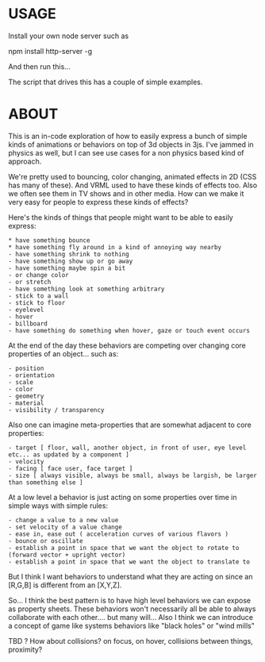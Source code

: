 # USAGE

Install your own node server such as

  npm install http-server -g

And then run this...

The script that drives this has a couple of simple examples.

# ABOUT

This is an in-code exploration of how to easily express a bunch of simple kinds of animations or behaviors on top of 3d objects in 3js. I've jammed in physics as well, but I can see use cases for a non physics based kind of approach.

We're pretty used to bouncing, color changing, animated effects in 2D (CSS has many of these). And VRML used to have these kinds of effects too. Also we often see them in TV shows and in other media. How can we make it very easy for people to express these kinds of effects?

Here's the kinds of things that people might want to be able to easily express:

	* have something bounce
	* have something fly around in a kind of annoying way nearby
	- have something shrink to nothing
	- have something show up or go away
	- have something maybe spin a bit
	- or change color
	- or stretch
	- have something look at something arbitrary
	- stick to a wall
	- stick to floor
	- eyelevel
	- hover
	- billboard
	- have something do something when hover, gaze or touch event occurs

At the end of the day these behaviors are competing over changing core properties of an object... such as:

	- position
	- orientation
	- scale
	- color
	- geometry
	- material
	- visibility / transparency

Also one can imagine meta-properties that are somewhat adjacent to core properties:

	- target [ floor, wall, another object, in front of user, eye level etc... as updated by a component ]
	- velocity
	- facing [ face user, face target ]
	- size [ always visible, always be small, always be largish, be larger than something else ]

At a low level a behavior is just acting on some properties over time in simple ways with simple rules:

	- change a value to a new value
	- set velocity of a value change
	- ease in, ease out ( acceleration curves of various flavors )
	- bounce or oscillate
	- establish a point in space that we want the object to rotate to (forward vector + upright vector)
	- establish a point in space that we want the object to translate to

But I think I want behaviors to understand what they are acting on since an [R,G,B] is different from an [X,Y,Z].

So... I think the best pattern is to have high level behaviors we can expose as property sheets.
These behaviors won't necessarily all be able to always collaborate with each other.... but many will...
Also I think we can introduce a concept of game like systems behaviors like "black holes" or "wind mills"

TBD
	? How about collisions? on focus, on hover, collisions between things, proximity?



